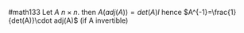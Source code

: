 #math133 
Let $A$ $n\times n$. then
$A(adj(A))=det(A)I$
hence
$A^{-1}=\frac{1}{det(A)}\cdot adj(A)$
(if A invertible)